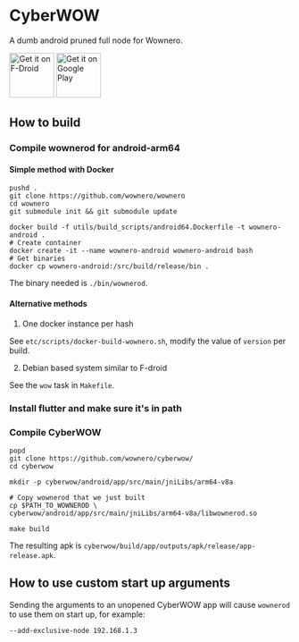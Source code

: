 # CyberWOW

A dumb android pruned full node for Wownero.

[<img src="https://f-droid.org/badge/get-it-on.png"
      alt="Get it on F-Droid"
      height="80">](https://f-droid.org/en/packages/org.wownero.cyberwow/)
<a href='https://play.google.com/store/apps/details?id=org.wownero.cyberwow'><img alt='Get it on Google Play' src='https://play.google.com/intl/en_us/badges/images/generic/en_badge_web_generic.png' height='80'/></a>

## How to build

### Compile wownerod for android-arm64

#### Simple method with Docker

```
pushd .
git clone https://github.com/wownero/wownero
cd wownero
git submodule init && git submodule update

docker build -f utils/build_scripts/android64.Dockerfile -t wownero-android .
# Create container
docker create -it --name wownero-android wownero-android bash
# Get binaries
docker cp wownero-android:/src/build/release/bin .
```

The binary needed is `./bin/wownerod`.

#### Alternative methods

1. One docker instance per hash

See `etc/scripts/docker-build-wownero.sh`, modify the value of `version` per build.

2. Debian based system similar to F-droid

See the `wow` task in `Makefile`.

### Install flutter and make sure it's in path

### Compile CyberWOW

```
popd
git clone https://github.com/wownero/cyberwow/
cd cyberwow

mkdir -p cyberwow/android/app/src/main/jniLibs/arm64-v8a

# Copy wownerod that we just built
cp $PATH_TO_WOWNEROD \
cyberwow/android/app/src/main/jniLibs/arm64-v8a/libwownerod.so

make build
```

The resulting apk is `cyberwow/build/app/outputs/apk/release/app-release.apk`.


## How to use custom start up arguments

Sending the arguments to an unopened CyberWOW app will cause `wownerod` to use them on start up, for example:

`--add-exclusive-node 192.168.1.3`
